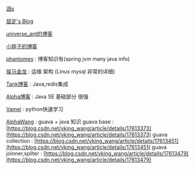 
[涵s](http://www.cnblogs.com/han-1034683568)

[屈定's Blog](https://mrdear.cn/)

[universe_ant的博客](https://blog.csdn.net/universe_ant)

[小胖子的博客](https://blog.csdn.net/ying_xu)

[phantomes](https://blog.csdn.net/phantomes)   :  博客知识有(spring jvm many java info)

[骏马金龙](https://www.cnblogs.com/f-ck-need-u/)  :  运维 架构 (Linux mysql  非常的详细)

[Tank博客](http://www.cnblogs.com/tankaixiong/)  :  Java,redis集成

[Alpha博客](https://blog.csdn.net/vking_wang)  :  Java SE 基础部分 很强

[Vamei](http://www.cnblogs.com/vamei/) :  python快速学习

[AlphaWang](https://blog.csdn.net/vking_wang)  :  guava +  java 知识
       guava base : [https://blog.csdn.net/vking_wang/article/details/17613373](https://blog.csdn.net/vking_wang/article/details/17613373)
       guava collection : [https://blog.csdn.net/vking_wang/article/details/17613451](https://blog.csdn.net/vking_wang/article/details/17613451)
       guava joinner,spliter : [https://blog.csdn.net/vking_wang/article/details/17613479](https://blog.csdn.net/vking_wang/article/details/17613479)
